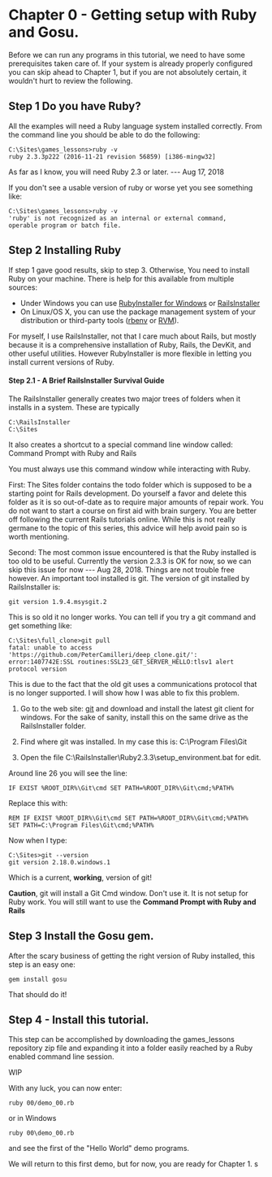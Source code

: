 # Chapter 0 - Getting setup with Ruby and Gosu.

Before we can run any programs in this tutorial, we need to have some
prerequisites taken care of. If your system is already properly configured you
can skip ahead to Chapter 1, but if you are not absolutely certain, it
wouldn't hurt to review the following.

## Step 1 Do you have Ruby?

All the examples will need a Ruby language system installed correctly. From the
command line you should be able to do the following:

    C:\Sites\games_lessons>ruby -v
    ruby 2.3.3p222 (2016-11-21 revision 56859) [i386-mingw32]

As far as I know, you will need Ruby 2.3 or later. --- Aug 17, 2018

If you don't see a usable version of ruby or worse yet you see something like:

    C:\Sites\games_lessons>ruby -v
    'ruby' is not recognized as an internal or external command,
    operable program or batch file.

## Step 2 Installing Ruby

If step 1 gave good results, skip to step 3. Otherwise, You need to install
Ruby on your machine. There is help for this available from multiple sources:

* Under Windows you can use [RubyInstaller for Windows](https://rubyinstaller.org/) or
  [RailsInstaller](http://www.railsinstaller.org/en)
* On Linux/OS X, you can use the package management system of your
  distribution or third-party tools
  ([rbenv](https://github.com/rbenv/rbenv) or
  [RVM](http://rvm.io/)).

For myself, I use RailsInstaller, not that I care much about Rails, but mostly
because it is a comprehensive installation of Ruby, Rails, the DevKit, and
other useful utilities. However RubyInstaller is more flexible in letting you
install current versions of Ruby.

#### Step 2.1 - A Brief RailsInstaller Survival Guide

The RailsInstaller generally creates two major trees of folders when it
installs in a system. These are typically

    C:\RailsInstaller
    C:\Sites

It also creates a shortcut to a special command line window called:
Command Prompt with Ruby and Rails

You must always use this command window while interacting with Ruby.

First: The Sites folder contains the todo folder which is supposed to be a
starting point for Rails development. Do yourself a favor and delete this
folder as it is so out-of-date as to require major amounts of repair work. You
do not want to start a course on first aid with brain surgery. You are better
off following the current Rails tutorials online. While this is not really
germane to the topic of this series, this advice will help avoid pain so is
worth mentioning.

Second: The most common issue encountered is that the Ruby installed is too
old to be useful. Currently the version 2.3.3 is OK for now, so we can skip
this issue for now --- Aug 28, 2018. Things are not trouble free however. An
important tool installed is git. The version of git installed by RailsInstaller
is:

    git version 1.9.4.msysgit.2

This is so old it no longer works. You can tell if you try a git command and
get something like:

    C:\Sites\full_clone>git pull
    fatal: unable to access 'https://github.com/PeterCamilleri/deep_clone.git/': error:1407742E:SSL routines:SSL23_GET_SERVER_HELLO:tlsv1 alert protocol version

This is due to the fact that the old git uses a communications protocol that
is no longer supported. I will show how I was able to fix this problem.

1. Go to the web site: [git](https://git-scm.com/) and download and install the latest
git client for windows. For the sake of sanity, install this on the same drive
as the RailsInstaller folder.

2. Find where git was installed. In my case this is: C:\Program Files\Git

3. Open the file C:\RailsInstaller\Ruby2.3.3\setup_environment.bat for edit.

Around line 26 you will see the line:

    IF EXIST %ROOT_DIR%\Git\cmd SET PATH=%ROOT_DIR%\Git\cmd;%PATH%

Replace this with:

    REM IF EXIST %ROOT_DIR%\Git\cmd SET PATH=%ROOT_DIR%\Git\cmd;%PATH%
    SET PATH=C:\Program Files\Git\cmd;%PATH%

Now when I type:

    C:\Sites>git --version
    git version 2.18.0.windows.1

Which is a current, **working**, version of git!

**Caution**, git will install a Git Cmd window. Don't use it. It is not setup
for Ruby work. You will still want to use the
**Command Prompt with Ruby and Rails**

## Step 3 Install the Gosu gem.

After the scary business of getting the right version of Ruby installed, this
step is an easy one:

    gem install gosu

That should do it!

## Step 4 - Install this tutorial.

This step can be accomplished by downloading the games_lessons repository zip
file and expanding it into a folder easily reached by a Ruby enabled command
line session.

WIP

With any luck, you can now enter:

    ruby 00/demo_00.rb

or in Windows

    ruby 00\demo_00.rb

and see the first of the "Hello World" demo programs.

We will return to this first demo, but for now, you are ready for Chapter 1.
s
